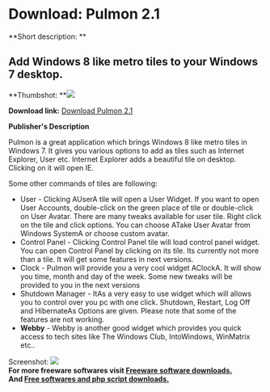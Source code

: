 # Download: Pulmon 2.1

**Short description: **

## Add Windows 8 like metro tiles to your Windows 7 desktop.

  
**Thumbshot: **![](http://www.freewarefiles.com/screenshot/pulmon_md.jpg)   
  
**Download link:** [Download Pulmon 2.1](http://freesoftwares.boysofts.com/Pulmon_program_69703.html)  
  

**Publisher's Description**  
  

Pulmon is a great application which brings Windows 8 like metro tiles in
Windows 7. It gives you various options to add as tiles such as Internet
Explorer, User etc. Internet Explorer adds a beautiful tile on desktop.
Clicking on it will open IE.

Some other commands of tiles are following:

  * User - Clicking AUserA tile will open a User Widget. If you want to open User Accounts, double-click on the green place of tile or double-click on User Avatar. There are many tweaks available for user tile. Right click on the tile and click options. You can choose ATake User Avatar from Windows SystemA or choose custom avatar. 
  * Control Panel - Clicking Control Panel tile will load control panel widget. You can open Control Panel by clicking on its tile. Its currently not more than a tile. It will get some features in next versions. 
  * Clock - Pulmon will provide you a very cool widget AClockA. It will show you time, month and day of the week. Some new tweaks will be provided to you in the next versions 
  * Shutdown Manager - ItAs a very easy to use widget which will allows you to control over you pc with one click. Shutdown, Restart, Log Off and HibernateAs Options are given. Please note that some of the features are not working. 
  * **Webby** \- Webby is another good widget which provides you quick access to tech sites like The Windows Club, IntoWindows, WinMatrix etc.. 

  
  
Screenshot: ![](http://www.freewarefiles.com/screenshot/pulmon.jpg)  
**For more freeware softwares visit [Freeware software downloads.](http://freesoftwares.boysofts.com/)**   
**And [Free softwares and php script downloads.](http://www.boysofts.com/)**

